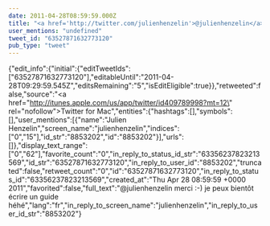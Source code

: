 ```yaml
---
date: 2011-04-28T08:59:59.000Z
title: "<a href='http://twitter.com/julienhenzelin'>@julienhenzelin</a> merci :-) je peux bientôt écrire un guide héhé″"
user_mentions: "undefined"
tweet_id: "63527871632773120"
pub_type: "tweet"
---
```

{"edit_info":{"initial":{"editTweetIds":["63527871632773120"],"editableUntil":"2011-04-28T09:29:59.545Z","editsRemaining":"5","isEditEligible":true}},"retweeted":false,"source":"<a href=\"http://itunes.apple.com/us/app/twitter/id409789998?mt=12\" rel=\"nofollow\">Twitter for Mac</a>","entities":{"hashtags":[],"symbols":[],"user_mentions":[{"name":"Julien Henzelin","screen_name":"julienhenzelin","indices":["0","15"],"id_str":"8853202","id":"8853202"}],"urls":[]},"display_text_range":["0","62"],"favorite_count":"0","in_reply_to_status_id_str":"63356237823213569","id_str":"63527871632773120","in_reply_to_user_id":"8853202","truncated":false,"retweet_count":"0","id":"63527871632773120","in_reply_to_status_id":"63356237823213569","created_at":"Thu Apr 28 08:59:59 +0000 2011","favorited":false,"full_text":"@julienhenzelin merci :-) je peux bientôt écrire un guide héhé","lang":"fr","in_reply_to_screen_name":"julienhenzelin","in_reply_to_user_id_str":"8853202"}
